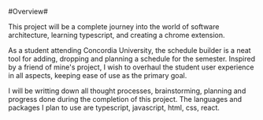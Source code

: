 #Overview#

This project will be a complete journey into the world of software architecture, learning typescript, and creating a chrome extension.

As a student attending Concordia University, the schedule builder is a neat tool for adding, dropping and planning a schedule for the semester. 
Inspired by a friend of mine's project, I wish to overhaul the student user experience in all aspects, keeping ease of use as the primary goal.

I will be writting down all thought processes, brainstorming, planning and progress done during the completion of this project.
The languages and packages I plan to use are typescript, javascript, html, css, react.
